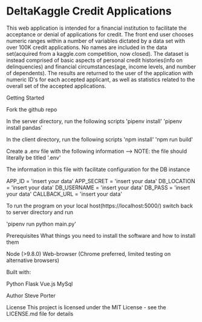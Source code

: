  # DeltaKaggle Credit Applications

This web application is intended for a financial institution to facilitate the acceptance or denial of applications for credit. 
The front end user chooses numeric ranges within a number of variables dictated by a data set with over 100K credit applications. No names are included in the data set(acquired from a kaggle.com competition, now closed). The dataset is instead comprised of basic aspects of personal credit histories(info on delinquencies) and financial circumstances(age, income levels, and number of dependents). The results are returned to the user of the application with numeric ID's for each accepted applicant, as well as statistics related to the overall set of the accepted applications. 

Getting Started

Fork the github repo

In the server directory, run the following scripts
'pipenv install'
'pipenv install pandas'

In the client directory, run the following scripts
'npm install'
'npm run build'

Create a .env file with the following information --> NOTE: the file should literally be titled '.env'

The information in this file with facilitate configuration for the DB instance

APP_ID = 'insert your data'
APP_SECRET = 'insert your data'
DB_LOCATION = 'insert your data'
DB_USERNAME = 'insert your data'
DB_PASS = 'insert your data'
CALLBACK_URL = 'insert your data'

To run the program on your local host(https://localhost:5000/) switch back to server directory and run

'pipenv run python main.py'

Prerequisites
What things you need to install the software and how to install them

Node (>9.8.0)
Web-browser (Chrome preferred, limited testing on alternative browsers)

Built with:

Python Flask
Vue.js
MySql

Author
Steve Porter

License
This project is licensed under the MIT License - see the LICENSE.md file for details


